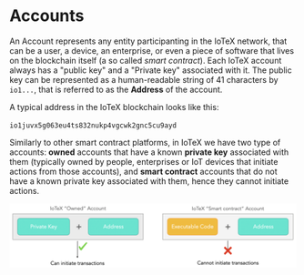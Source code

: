 # Accounts

An Account represents any entity participanting in the IoTeX network, that can be a user, a device, an enterprise, or even a piece of software that lives on the blockchain itself \(a so called _smart contract_\). Each IoTeX account always has a "public key" and a "Private key" associated with it. The public key can be represented as a human-readable string of 41 characters by `io1...`, that is referred to as the **Address** of the account.

A typical address in the IoTeX blockchain looks like this:

`io1juvx5g063eu4ts832nukp4vgcwk2gnc5cu9ayd`

Similarly to other smart contract platforms, in IoTeX we have two type of accounts: **owned** accounts that have a known **private key** associated with them \(typically owned by people, enterprises or IoT devices that initiate actions from those accounts\), and **smart contract** accounts that do not have a known private key associated with them, hence they cannot initiate actions.

![](../../.gitbook/assets/accounts.png)

